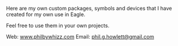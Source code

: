 Here are my own custom packages, symbols and devices that I have created for
my own use in Eagle.

Feel free to use them in your own projects.

Web: www.philbywhizz.com
Email: phil.g.howlett@gmail.com

